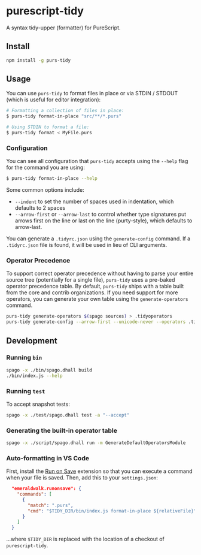 # purescript-tidy

A syntax tidy-upper (formatter) for PureScript.

## Install

```sh
npm install -g purs-tidy
```

## Usage

You can use `purs-tidy` to format files in place or via STDIN / STDOUT (which is useful for editor integration):

```sh
# Formatting a collection of files in place:
$ purs-tidy format-in-place "src/**/*.purs"

# Using STDIN to format a file:
$ purs-tidy format < MyFile.purs
```

### Configuration

You can see all configuration that `purs-tidy` accepts using the `--help` flag for the command you are using:

```sh
$ purs-tidy format-in-place --help
```

Some common options include:

* `--indent` to set the number of spaces used in indentation, which defaults to 2 spaces
* `--arrow-first` or `--arrow-last` to control whether type signatures put arrows first on the line or last on the line (purty-style), which defaults to arrow-last.

You can generate a `.tidyrc.json` using the `generate-config` command. If a `.tidyrc.json` file is found, it will be used in lieu of CLI arguments.

### Operator Precedence

To support correct operator precedence without having to parse your entire
source tree (potentially for a single file), `purs-tidy` uses a pre-baked
operator precedence table. By default, `purs-tidy` ships with a table built
from the core and contrib organizations. If you need support for more
operators, you can generate your own table using the `generate-operators`
command.

```sh
purs-tidy generate-operators $(spago sources) > .tidyoperators
purs-tidy generate-config --arrow-first --unicode-never --operators .tidyoperators
```

## Development

### Running `bin`

```sh
spago -x ./bin/spago.dhall build
./bin/index.js --help
```

### Running `test`

To accept snapshot tests:
```sh
spago -x ./test/spago.dhall test -a "--accept"
```

### Generating the built-in operator table

```sh
spago -x ./script/spago.dhall run -m GenerateDefaultOperatorsModule
```

### Auto-formatting in VS Code

First, install the [Run on Save](https://marketplace.visualstudio.com/items?itemName=emeraldwalk.RunOnSave) extension so that you can execute a command when your file is saved. Then, add this to your `settings.json`:

```json
  "emeraldwalk.runonsave": {
    "commands": [
      {
        "match": ".purs",
        "cmd": "$TIDY_DIR/bin/index.js format-in-place ${relativeFile}"
      }
    ]
  }
```

...where `$TIDY_DIR` is replaced with the location of a checkout of `purescript-tidy`.

